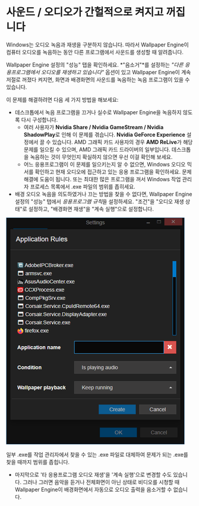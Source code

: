 # 사운드 / 오디오가 간헐적으로 켜지고 꺼집니다

Windows는 오디오 녹음과 재생을 구분하지 않습니다. 따라서 Wallpaper Engine이 컴퓨터 오디오를 녹음하는 동안 다른 프로그램에서 사운드를 생성할 때 알려줍니다.

Wallpaper Engine 설정의 "성능" 탭을 확인하세요. *"음소거"*를 설정하는 *"다른 응용프로그램에서 오디오를 재생하고 있습니다"* 옵션이 있고 Wallpaper Engine이 계속 저절로 꺼졌다 켜지면, 화면과 배경화면의 사운드를 녹음하는 녹음 프로그램이 있을 수 있습니다.

이 문제를 해결하려면 다음 세 가지 방법을 해보세요:

* 데스크톱에서 녹음 프로그램을 끄거나 실수로 Wallpaper Engine을 녹음하지 않도록 다시 구성합니다.
    * 여러 사용자가 **Nvidia Share / Nvidia GameStream / Nvidia ShadowPlay**로 인해 이 문제를 겪습니다. **Nvidia GeForce Experience** 설정에서 끌 수 있습니다. AMD 그래픽 카드 사용자의 경우 **AMD ReLive**가 해당 문제를 일으킬 수 있으며, AMD 그래픽 카드 드라이버의 일부입니다. 데스크톱을 녹음하는 것이 무엇인지 확실하지 않으면 우선 이걸 확인해 보세요.
    * 어느 응용프로그램이 이 문제를 일으키는지 알 수 없으면, Windows 오디오 믹서를 확인하고 현재 오디오에 접근하고 있는 응용 프로그램을 확인하세요. 문제 해결에 도움이 됩니다. 또는 최대한 많은 프로그램을 꺼서 Windows 작업 관리자 프로세스 목록에서 .exe 파일의 범위를 좁히세요.
* 배경 오디오 녹음을 의도하였거나 끄는 방법을 찾을 수 없다면, Wallpaper Engine 설정의 "성능" 탭에서 *응용프로그램 규칙*을 설정하세요. "조건"을 "오디오 재생 상태"로 설정하고, "배경화면 재생"을 "계속 실행"으로 설정합니다.

![응용프로그램 규칙은 Wallpaper Engine 설정의 "성능"에 있습니다.](./applicationrule.png)

일부 .exe를 작업 관리자에서 찾을 수 있는 .exe 파일로 대체하여 문제가 되는 .exe를 찾을 때까지 범위를 좁힙니다.

* 마지막으로 '타 응용프로그램 오디오 재생'을 '계속 실행'으로 변경할 수도 있습니다. 그러나 그러면 음악을 듣거나 전체화면이 아닌 상태로 비디오를 시청할 때 Wallpaper Engine이 배경화면에서 자동으로 오디오 출력을 음소거할 수 없습니다.
